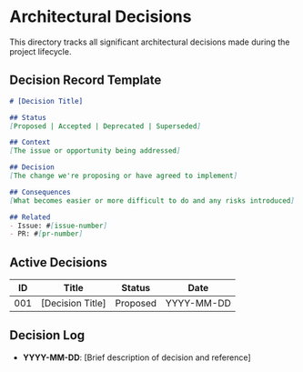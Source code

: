 # Architectural Decisions

This directory tracks all significant architectural decisions made during the project lifecycle.

## Decision Record Template

```markdown
# [Decision Title]

## Status
[Proposed | Accepted | Deprecated | Superseded]

## Context
[The issue or opportunity being addressed]

## Decision
[The change we're proposing or have agreed to implement]

## Consequences
[What becomes easier or more difficult to do and any risks introduced]

## Related
- Issue: #[issue-number]
- PR: #[pr-number]
```

## Active Decisions

| ID | Title | Status | Date |
|----|-------|--------|------|
| 001 | [Decision Title] | Proposed | YYYY-MM-DD |

## Decision Log

- **YYYY-MM-DD**: [Brief description of decision and reference]
